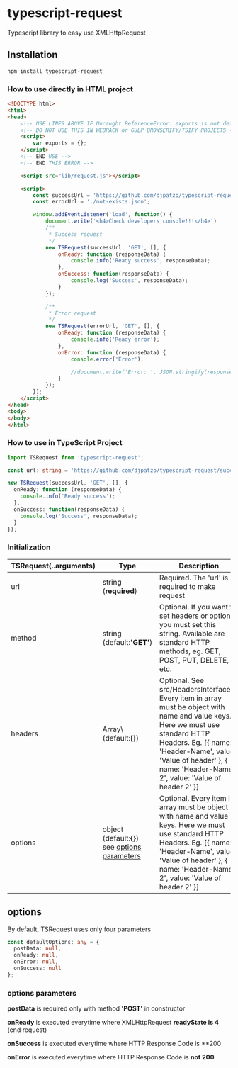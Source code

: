 # typescript-request

Typescript library to easy use XMLHttpRequest

## Installation

`npm install typescript-request`

### How to use directly in HTML project

```html
<!DOCTYPE html>
<html>
<head>
    <!-- USE LINES ABOVE IF Uncaught ReferenceError: exports is not defined IN CONSOLE -->
    <!-- DO NOT USE THIS IN WEBPACK or GULP BROWSERIFY/TSIFY PROJECTS -->
    <script>
        var exports = {};
    </script>
    <!-- END USE -->
    <!-- END THIS ERROR -->

    <script src="lib/request.js"></script>

    <script>
        const successUrl = 'https://github.com/djpatzo/typescript-request/success-request.json';
        const errorUrl = './not-exists.json';

        window.addEventListener('load', function() {
            document.write('<h4>Check developers console!!!</h4>')
            /**
             * Success request
             */
            new TSRequest(successUrl, 'GET', [], {
                onReady: function (responseData) {
                    console.info('Ready success', responseData);
                },
                onSuccess: function(responseData) {
                    console.log('Success', responseData);
                }
            });

            /**
             * Error request
             */
            new TSRequest(errorUrl, 'GET', [], {
                onReady: function (responseData) {
                    console.info('Ready error');
                },
                onError: function (responseData) {
                    console.error('Error');

                    //document.write('Error: ', JSON.stringify(responseData));
                }
            });
        });
    </script>
</head>
<body>
</body>
</html>
```

### How to use in TypeScript Project

```typescript
import TSRequest from 'typescript-request';

const url: string = 'https://github.com/djpatzo/typescript-request/success-request.json';

new TSRequest(successUrl, 'GET', [], {
  onReady: function (responseData) {
    console.info('Ready success');
  },
  onSuccess: function(responseData) {
    console.log('Success', responseData);
  }
});
```

### Initialization


| TSRequest(..arguments) | Type                                                                  | Description                                                                                                                                                                                                                                               |
| ------------------------ | ----------------------------------------------------------------------- | ----------------------------------------------------------------------------------------------------------------------------------------------------------------------------------------------------------------------------------------------------------- |
| url                    | string (**required**)                                                 | Required. The 'url' is required to make request                                                                                                                                                                                                           |
| method                 | string (default:**'GET'**)                                            | Optional. If you want to set headers or options, you must set this string. Available are standard HTTP methods, eg. GET, POST, PUT, DELETE, etc.                                                                                                          |
| headers                | Array\ (default:**[]**)                                               | Optional. See src/HeadersInterface.ts Every item in array must be object with name and value keys. Here we must use standard HTTP Headers. Eg. [{ name: 'Header-Name', value: 'Value of header' }, { name: 'Header-Name-2', value: 'Value of header 2' }] |
| options                | object (default:**{}**) see [options parameters](#options-parameters) | Optional. Every item in array must be object with name and value keys. Here we must use standard HTTP Headers. Eg. [{ name: 'Header-Name', value: 'Value of header' }, { name: 'Header-Name-2', value: 'Value of header 2' }]                             |

## options

By default, TSRequest uses only four parameters

```typescript
const defaultOptions: any = {
  postData: null,
  onReady: null,
  onError: null,
  onSuccess: null
};
```

### options parameters

**postData** is required only with method **'POST'** in constructor

**onReady** is executed everytime where XMLHttpRequest **readyState is 4** (end request)

**onSuccess** is executed everytime where HTTP Response Code is **200

**onError** is executed everytime where HTTP Response Code is **not 200**
